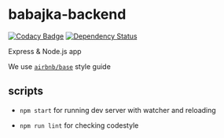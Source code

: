 # babajka-backend
[![Codacy Badge](https://api.codacy.com/project/badge/Grade/294748aee4a74780aa909da24108a972)](https://www.codacy.com/app/Drapegnik/babajka-backend?utm_source=github.com&amp;utm_medium=referral&amp;utm_content=babajka/babajka-backend&amp;utm_campaign=Badge_Grade)
[![Dependency Status](https://www.versioneye.com/user/projects/5958fad5368b0800734a43f0/badge.svg?style=flat-square)](https://www.versioneye.com/user/projects/5958fad5368b0800734a43f0)

Express &amp; Node.js app

We use [`airbnb/base`](https://github.com/airbnb/javascript) style guide

## scripts

* `npm start` for running dev server with watcher and reloading

* `npm run lint` for checking codestyle
